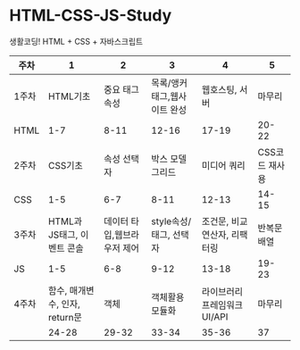 # HTML-CSS-JS-Study

생활코딩! HTML + CSS + 자바스크립트 

|주차|1|2|3|4|5|
|-|-|-|-|-|-|
|1주차|HTML기초|중요 태그 속성|목록/앵커 태그,웹사이트 완성|웹호스팅, 서버|마무리|
|HTML|1-7|8-11|12-16|17-19|20-22|
|2주차|CSS기초|속성 선택자|박스 모델 그리드|미디어 쿼리|CSS코드 재사용|
|CSS|1-5|6-7|8-11|12-13|14-15|
|3주차|HTML과 JS태그, 이벤트 콘솔|데이터 타입,웹브라우저 제어|style속성/태그, 선택자|조건문, 비교연산자, 리팩터링|반복문 배열|
|JS|1-5|6-8|9-12|13-18|19-23|
|4주차|함수, 매개변수, 인자, return문|객체|객체활용 모듈화|라이브러리 프레임워크 UI/API|마무리|
||24-28|29-32|33-34|35-36|37|
